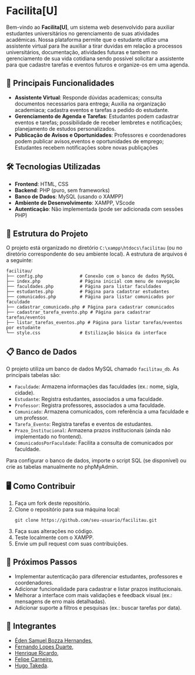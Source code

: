 # Facilita[U]

Bem-vindo ao **Facilita[U]**, um sistema web desenvolvido para auxiliar estudantes universitários no gerenciamento de suas atividades acadêmicas. Nossa plataforma permite que o estudante utlize 
uma assistente virtual para lhe auxiliar a tirar duvidas em relação a processos universitários, documentação, atividades futuras e tambem no gerenciamento de sua vida cotidiana sendo possivel solicitar
a assistente para que cadastre tarefas e eventos futuros e organize-os em uma agenda.

## 🌟  Principais Funcionalidades 
- **Assistente Virtual**: Responde dúvidas academicas; consulta documentos necessarios para entrega; Auxilia na organização academiaca; cadastra eventos e tarefas a pedido do estudante.
- **Gerenciamento de Agenda e Tarefas**: Estudantes podem cadastrar eventos e tarefas; possibilidade de receber lembretes e notificações; planejamento de estudos personalizados.
- **Publicação de Avisos e Oportunidades**: Professores e coordenadores podem publicar avisos,eventos e oportunidades de emprego; Estudantes recebem notificações sobre novas publiçações


## 🛠️ Tecnologias Utilizadas
- **Frontend**: HTML, CSS
- **Backend**: PHP (puro, sem frameworks)
- **Banco de Dados**: MySQL (usando o XAMPP)
- **Ambiente de Desenvolvimento**: XAMPP, VScode
- **Autenticação**: Não implementada (pode ser adicionada com sessões PHP)

## 📂 Estrutura do Projeto
O projeto está organizado no diretório `C:\xampp\htdocs\facilitau` (ou no diretório correspondente do seu ambiente local). A estrutura de arquivos é a seguinte:

```
facilitau/
├── config.php              # Conexão com o banco de dados MySQL
├── index.php               # Página inicial com menu de navegação
├── faculdades.php          # Página para listar faculdades
├── estudantes.php          # Página para cadastrar estudantes
├── comunicados.php         # Página para listar comunicados por faculdade
├── cadastrar_comunicado.php # Página para cadastrar comunicados
├── cadastrar_tarefa_evento.php # Página para cadastrar tarefas/eventos
├── listar_tarefas_eventos.php # Página para listar tarefas/eventos por estudante
└── style.css               # Estilização básica da interface
```


## 📋 Banco de Dados
O projeto utiliza um banco de dados MySQL chamado `facilitau_db`. As principais tabelas são:
- `Faculdade`: Armazena informações das faculdades (ex.: nome, sigla, cidade).
- `Estudante`: Registra estudantes, associados a uma faculdade.
- `Professor`: Registra professores, associados a uma faculdade.
- `Comunicado`: Armazena comunicados, com referência a uma faculdade e um professor.
- `Tarefa_Evento`: Registra tarefas e eventos de estudantes.
- `Prazo_Institucional`: Armazena prazos institucionais (ainda não implementado no frontend).
- `ComunicadosPorFaculdade`: Facilita a consulta de comunicados por faculdade.

Para configurar o banco de dados, importe o script SQL (se disponível) ou crie as tabelas manualmente no phpMyAdmin.

## 🖥️ Como Contribuir
1. Faça um fork deste repositório.
2. Clone o repositório para sua máquina local:
   ```
   git clone https://github.com/seu-usuario/facilitau.git
   ```
3. Faça suas alterações no código.
4. Teste localmente com o XAMPP.
5. Envie um pull request com suas contribuições.

## 📌 Próximos Passos
- Implementar autenticação para diferenciar estudantes, professores e coordenadores.
- Adicionar funcionalidade para cadastrar e listar prazos institucionais.
- Melhorar a interface com mais validações e feedback visual (ex.: mensagens de erro mais detalhadas).
- Adicionar suporte a filtros e pesquisas (ex.: buscar tarefas por data).

## 👥 Integrantes

- [Éden Samuel Bozza Hernandes](https://github.com/Eden-code01),
- [Fernando Lopes Duarte](https://github.com/Fernando-Lopes1),
- [Henrique Ricardo](https://github.com/Riquehenri),
- [Felipe Carneiro](https://github.com/FelipeCarneiroRibeiro),
- [Hugo Takeda](https://github.com/hugotakeda).

